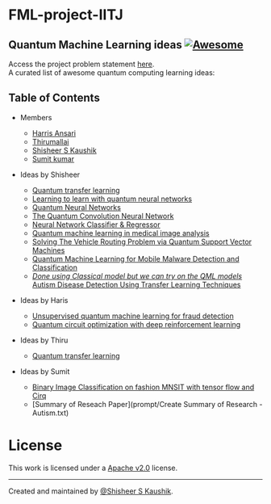 # FML-project-IITJ
## Quantum Machine Learning ideas [![Awesome](https://cdn.rawgit.com/sindresorhus/awesome/d7305f38d29fed78fa85652e3a63e154dd8e8829/media/badge.svg)](https://github.com/sindresorhus/awesome)

Access the project problem statement [here](prompt/FML-project.pdf).\
A curated list of awesome quantum computing learning ideas:

## Table of Contents

<!-- MarkdownTOC depth=4 -->

- Members
    - [Harris Ansari](https://www.linkedin.com/in/haris-ansari-647861176/?originalSubdomain=in)
    - [Thirumallai](https://www.linkedin.com/in/m-thirumalai/?originalSubdomain=in)
    - [Shisheer S Kaushik](https://www.linkedin.com/in/shisheerkaushik24/)
    - [Sumit kumar](https://www.linkedin.com/in/sumit-kumar-690869195/)
  
- Ideas by Shisheer
    - [Quantum transfer learning](https://pennylane.ai/qml/demos/tutorial_quantum_transfer_learning)
    - [Learning to learn with quantum neural networks](https://pennylane.ai/qml/demos/learning2learn)
    - [Quantum Neural Networks](https://qiskit.org/ecosystem/machine-learning/tutorials/01_neural_networks.html)
    - [The Quantum Convolution Neural Network](https://qiskit.org/ecosystem/machine-learning/tutorials/11_quantum_convolutional_neural_networks.html)
    - [Neural Network Classifier & Regressor](https://qiskit.org/ecosystem/machine-learning/tutorials/02_neural_network_classifier_and_regressor.html)
    - [Quantum machine learning in medical image analysis](https://www.sciencedirect.com/science/article/pii/S0925231223000589)
    - [Solving The Vehicle Routing Problem via Quantum Support Vector Machines](https://inspirehep.net/literature/2686705)
    - [Quantum Machine Learning for Mobile Malware Detection and Classification](https://www.mdpi.com/2076-3417/12/23/12025#:~:text=The%20workflow%20of%20the%20proposed,provide%20explainability%20in%20terms%20of)
    - [*Done using Classical model but we can try on the QML models* Autism Disease Detection Using Transfer Learning Techniques](https://arxiv.org/ftp/arxiv/papers/2306/2306.00283.pdf)

- Ideas by Haris
    - [Unsupervised quantum machine learning for fraud detection](https://arxiv.org/abs/2208.01203)
    - [Quantum circuit optimization with deep reinforcement learning](https://arxiv.org/abs/2103.07585)
- Ideas by Thiru
    - [Quantum transfer learning](https://pennylane.ai/qml/demos/tutorial_quantum_transfer_learning)
- Ideas by Sumit
    - [Binary Image Classification on fashion MNSIT with tensor flow and Cirq](https://github.com/Jayshah25/Classification-on-Fashion-MNIST-with-TensorFlow-TensorFlow-Quantum-and-Cirq)
    - [Summary of Reseach Paper](prompt/Create Summary of Research - Autism.txt)
# License

This work is licensed under a [Apache v2.0](LICENSE) license.

<hr>

Created and maintained by [@Shisheer S Kaushik][1].

[1]: https://github.com/ShisheerKauhik24
